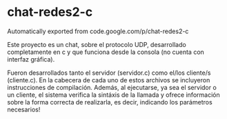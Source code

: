 # chat-redes2-c
Automatically exported from code.google.com/p/chat-redes2-c

Este proyecto es un chat, sobre el protocolo UDP, desarrollado completamente en c y que funciona desde la consola (no cuenta con interfaz gráfica).

Fueron desarrollados tanto el servidor (servidor.c) como el/los cliente/s (cliente.c). En la cabecera de cada uno de estos archivos se incluyeron instrucciones de compilación. Además, al ejecutarse, ya sea el servidor o un cliente, el sistema verifica la sintáxis de la llamada y ofrece información sobre la forma correcta de realizarla, es decir, indicando los parámetros necesarios!

